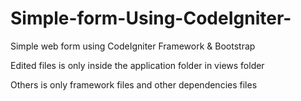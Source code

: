 # Simple-form-Using-CodeIgniter-
Simple web form using CodeIgniter Framework &amp; Bootstrap

Edited files is only inside the application folder in views folder

Others is only framework files and other dependencies files
